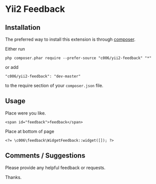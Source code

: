 Yii2 Feedback
===================



Installation
------------

The preferred way to install this extension is through [composer](http://getcomposer.org/download/).

Either run

`
php composer.phar require --prefer-source "c006/yii2-feedback" "*"
`

or add

`
"c006/yii2-feedback": "dev-master"
`

to the require section of your `composer.json` file.



Usage
-----

Place were you like. 

`<span id="feedback">feedback</span>`


Place at bottom of page

`<?= \c006\feedback\WidgetFeedback::widget([]); ?>`



Comments / Suggestions
--------------------

Please provide any helpful feedback or requests.

Thanks.


































